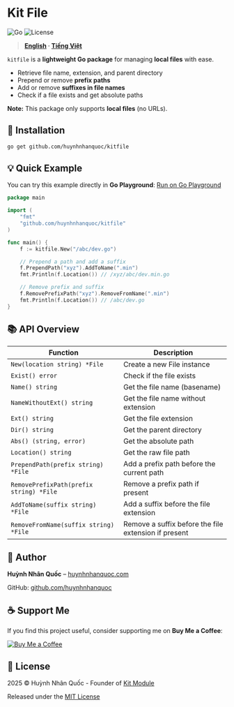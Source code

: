 
# Kit File
![Go](https://img.shields.io/badge/Go-1.21-blue)
![License](https://img.shields.io/badge/License-MIT-green)

> **[English](README.md) · [Tiếng Việt](README.vi.md)**

`kitfile` is a **lightweight Go package** for managing **local files** with ease.  

- Retrieve file name, extension, and parent directory  
- Prepend or remove **prefix paths**  
- Add or remove **suffixes in file names**  
- Check if a file exists and get absolute paths  

**Note:** This package only supports **local files** (no URLs).


## 🚀 Installation

```bash
go get github.com/huynhnhanquoc/kitfile
````


## 💡 Quick Example
You can try this example directly in **Go Playground**: [Run on Go Playground](https://go.dev/play/)

```go
package main

import (
    "fmt"
    "github.com/huynhnhanquoc/kitfile"
)

func main() {
    f := kitfile.New("/abc/dev.go")

    // Prepend a path and add a suffix
    f.PrependPath("xyz").AddToName(".min")
    fmt.Println(f.Location()) // /xyz/abc/dev.min.go

    // Remove prefix and suffix
    f.RemovePrefixPath("xyz").RemoveFromName(".min")
    fmt.Println(f.Location()) // /abc/dev.go
}
```


## 📚 API Overview

| Function                                | Description                                          |
| --------------------------------------- | ---------------------------------------------------- |
| `New(location string) *File`            | Create a new File instance                           |
| `Exist() error`                         | Check if the file exists                             |
| `Name() string`                         | Get the file name (basename)                         |
| `NameWithoutExt() string`               | Get the file name without extension                  |
| `Ext() string`                          | Get the file extension                               |
| `Dir() string`                          | Get the parent directory                             |
| `Abs() (string, error)`                 | Get the absolute path                                |
| `Location() string`                     | Get the raw file path                                |
| `PrependPath(prefix string) *File`      | Add a prefix path before the current path            |
| `RemovePrefixPath(prefix string) *File` | Remove a prefix path if present                      |
| `AddToName(suffix string) *File`        | Add a suffix before the file extension               |
| `RemoveFromName(suffix string) *File`   | Remove a suffix before the file extension if present |


## 👤 Author

**Huỳnh Nhân Quốc** – [huynhnhanquoc.com](https://huynhnhanquoc.com)

GitHub: [github.com/huynhnhanquoc](https://github.com/huynhnhanquoc)


## ☕ Support Me

If you find this project useful, consider supporting me on **Buy Me a Coffee**:

[![Buy Me a Coffee](https://img.shields.io/badge/Buy%20Me%20a%20Coffee-☕-ff813f)](https://www.buymeacoffee.com/huynhnhanquoc)


## 📄 License
2025 © Huỳnh Nhân Quốc - Founder of [Kit Module](https://kitmodule.com) 

Released under the [MIT License](https://github.com/huynhnhanquoc/kitfile/blob/master/LICENSE)
